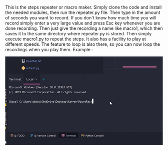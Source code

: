 This is the steps repeater or macro maker.
Simply clone the code and install the needed modules, then run the repeater.py file. Then type in the amount of seconds you want to record. If you don't know how much time you will record simply enter a very large value and press Esc key whenever you are done recording.
Then just give the recording a name like macro1, which then saves it to the same directory where repeater.py is stored. Then simply execute macro1.py to repeat the steps. It also has a facility to play at different speeds.
The feature to loop is also there, so you can now loop the recordings when you play them.
Example :

![Demo Video](demo.gif)